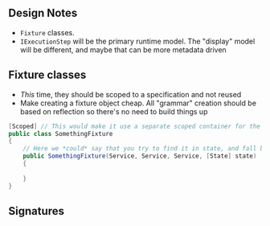## Design Notes

* `Fixture` classes. 
* `IExecutionStep` will be the primary runtime model. The "display" model will be different, and maybe that can be more metadata driven

## Fixture classes

* *This* time, they should be scoped to a specification and not reused
* Make creating a fixture object cheap. All "grammar" creation should be based on reflection so there's no need to build things up


```csharp
[Scoped] // This would make it use a separate scoped container for the fixture and below
public class SomethingFixture
{
    // Here we *could* say that you try to find it in state, and fall back to services
    public SomethingFixture(Service, Service, Service, [State] state)
    {
    
    }
}

```

## Signatures

